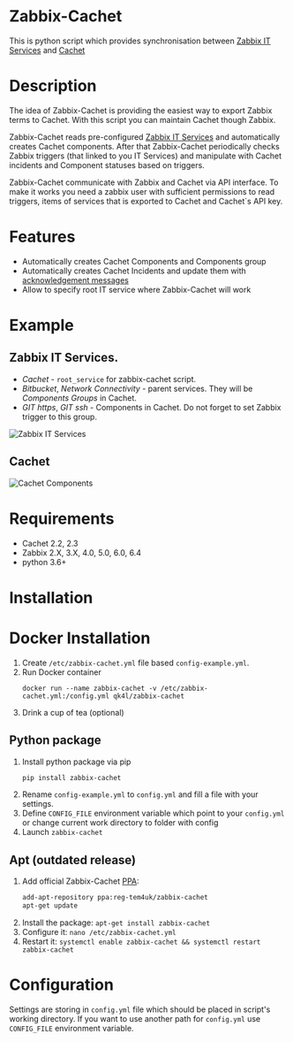 # Zabbix-Cachet
This is python script which provides synchronisation between [Zabbix IT Services](https://www.zabbix.com/documentation/3.0/manual/it_services)
and [Cachet](https://cachethq.io/)

# Description

The idea of Zabbix-Cachet is providing the easiest way to export Zabbix terms to Cachet.
With this script you can maintain Cachet though Zabbix.

Zabbix-Cachet reads pre-configured [Zabbix IT Services](https://www.zabbix.com/documentation/3.0/manual/it_services) and automatically creates Cachet components.
After that Zabbix-Cachet periodically checks Zabbix triggers (that linked to you IT Services) and manipulate with Cachet incidents and Component statuses based on triggers.

Zabbix-Cachet communicate with Zabbix and Cachet via API interface.
To make it works you need a zabbix user with sufficient permissions to read triggers,
items of services that is exported to Cachet and Cachet`s API key.


# Features
* Automatically creates Cachet Components and Components group
* Automatically creates Cachet Incidents and update them with [acknowledgement messages](https://www.zabbix.com/documentation/3.0/manual/acknowledges)
* Allow to specify root IT service where Zabbix-Cachet will work

# Example
## Zabbix IT Services.
* _Cachet_ - `root_service` for zabbix-cachet script.
* _Bitbucket_, _Network Connectivity_ - parent services. They will be _Components Groups_ in Cachet.
* _GIT https_, _GIT ssh_ - Components in Cachet. Do not forget to set Zabbix trigger to this group.

![Zabbix IT Services](https://cloud.githubusercontent.com/assets/8394059/14297272/0b79bc1a-fb8f-11e5-820f-5460cc735cda.png)

## Cachet
![Cachet Components](https://cloud.githubusercontent.com/assets/8394059/14298058/c5c8b806-fb93-11e5-83f6-ff32aeb5fb4d.png)

# Requirements
* Cachet 2.2, 2.3
* Zabbix 2.X, 3.X, 4.0, 5.0, 6.0, 6.4
* python 3.6+

# Installation

# Docker Installation
1. Create `/etc/zabbix-cachet.yml` file based `config-example.yml`.
2. Run Docker container
    ```
    docker run --name zabbix-cachet -v /etc/zabbix-cachet.yml:/config.yml qk4l/zabbix-cachet
    ```
3. Drink a cup of tea (optional)

## Python package
1. Install python package via pip
   ```bash
   pip install zabbix-cachet
   ```
2. Rename `config-example.yml` to `config.yml` and fill a file with your settings.
3. Define `CONFIG_FILE` environment variable which point to your `config.yml` or change current work directory to folder with config 
4. Launch `zabbix-cachet`

## Apt (outdated release)
1. Add official Zabbix-Cachet [PPA](https://launchpad.net/~reg-tem4uk/+archive/ubuntu/zabbix-cachet):
    ```bash
    add-apt-repository ppa:reg-tem4uk/zabbix-cachet
    apt-get update
    ```
2. Install the package: `apt-get install zabbix-cachet`
3. Configure it: `nano /etc/zabbix-cachet.yml`
4. Restart it: `systemctl enable zabbix-cachet && systemctl restart zabbix-cachet`

# Configuration

Settings are storing in `config.yml` file which should be placed in script's working directory.
If you want to use another path for `config.yml` use `CONFIG_FILE` environment variable.

